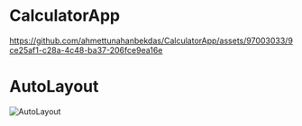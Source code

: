 # CalculatorApp

https://github.com/ahmettunahanbekdas/CalculatorApp/assets/97003033/9ce25af1-c28a-4c48-ba37-206fce9ea16e

# AutoLayout

![AutoLayout](https://github.com/ahmettunahanbekdas/CalculatorApp/assets/97003033/34504430-03f1-4ae8-93ee-0cdb9c0f9d64)
